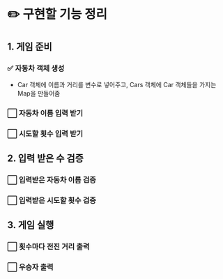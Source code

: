 # ✏️ 구현할 기능 정리
## 1. 게임 준비
### ✅ 자동차 객체 생성
- Car 객체에 이름과 거리를 변수로 넣어주고, Cars 객체에 Car 객체들을 가지는 Map을 만들어줌 
### ⬜️ 자동차 이름 입력 받기
### ⬜️ 시도할 횟수 입력 받기
## 2. 입력 받은 수 검증
### ⬜️ 입력받은 자동차 이름 검증
### ⬜️ 입력받은 시도할 횟수 검증
## 3. 게임 실행
### ⬜️ 횟수마다 전진 거리 출력
### ⬜️ 우승자 출력